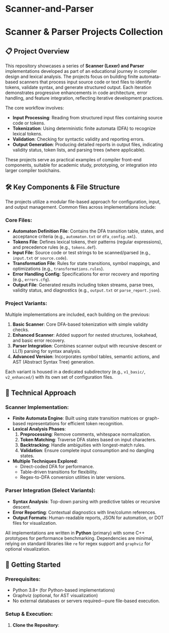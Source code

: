 # Scanner-and-Parser
# Scanner & Parser Projects Collection

## 📋 Project Overview

This repository showcases a series of **Scanner (Lexer) and Parser** implementations developed as part of an educational journey in compiler design and lexical analysis. The projects focus on building finite automata-based scanners that process input source code or text files to identify tokens, validate syntax, and generate structured output. Each iteration demonstrates progressive enhancements in code architecture, error handling, and feature integration, reflecting iterative development practices.

The core workflow involves:
- **Input Processing**: Reading from structured input files containing source code or tokens.
- **Tokenization**: Using deterministic finite automata (DFA) to recognize lexical tokens.
- **Validation**: Checking for syntactic validity and reporting errors.
- **Output Generation**: Producing detailed reports in output files, indicating validity status, token lists, and parsing trees (where applicable).

These projects serve as practical examples of compiler front-end components, suitable for academic study, prototyping, or integration into larger compiler toolchains.

## 🛠️ Key Components & File Structure

The projects utilize a modular file-based approach for configuration, input, and output management. Common files across implementations include:

### Core Files:
- **Automaton Definition File**: Contains the DFA transition table, states, and acceptance criteria (e.g., `automaton.txt` or `dfa_config.xml`).
- **Tokens File**: Defines lexical tokens, their patterns (regular expressions), and precedence rules (e.g., `tokens.def`).
- **Input File**: Source code or test strings to be scanned/parsed (e.g., `input.txt` or `source.code`).
- **Transformation File**: Rules for state transitions, symbol mappings, and optimizations (e.g., `transformations.rules`).
- **Error Handling Config**: Specifications for error recovery and reporting (e.g., `errors.cfg`).
- **Output File**: Generated results including token streams, parse trees, validity status, and diagnostics (e.g., `output.txt` or `parse_report.json`).

### Project Variants:
Multiple implementations are included, each building on the previous:
1. **Basic Scanner**: Core DFA-based tokenization with simple validity checks.
2. **Enhanced Scanner**: Added support for nested structures, lookahead, and basic error recovery.
3. **Parser Integration**: Combines scanner output with recursive descent or LL(1) parsing for syntax analysis.
4. **Advanced Version**: Incorporates symbol tables, semantic actions, and AST (Abstract Syntax Tree) generation.

Each variant is housed in a dedicated subdirectory (e.g., `v1_basic/`, `v2_enhanced/`) with its own set of configuration files.

## 🎯 Technical Approach

### Scanner Implementation:
- **Finite Automata Engine**: Built using state transition matrices or graph-based representations for efficient token recognition.
- **Lexical Analysis Phases**:
  1. **Preprocessing**: Remove comments, whitespace normalization.
  2. **Token Matching**: Traverse DFA states based on input characters.
  3. **Backtracking**: Handle ambiguities with longest-match rules.
  4. **Validation**: Ensure complete input consumption and no dangling states.
- **Multiple Techniques Explored**:
  - Direct-coded DFA for performance.
  - Table-driven transitions for flexibility.
  - Regex-to-DFA conversion utilities in later versions.

### Parser Integration (Select Variants):
- **Syntax Analysis**: Top-down parsing with predictive tables or recursive descent.
- **Error Reporting**: Contextual diagnostics with line/column references.
- **Output Formats**: Human-readable reports, JSON for automation, or DOT files for visualization.

All implementations are written in **Python** (primary) with some C++ prototypes for performance benchmarking. Dependencies are minimal, relying on standard libraries like `re` for regex support and `graphviz` for optional visualization.

## 🚀 Getting Started

### Prerequisites:
- Python 3.8+ (for Python-based implementations)
- Graphviz (optional, for AST visualization)
- No external databases or servers required—pure file-based execution.

### Setup & Execution:
1. **Clone the Repository**:
